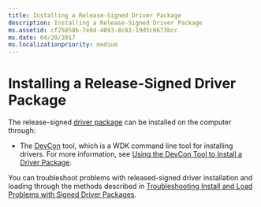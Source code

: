```yaml
---
title: Installing a Release-Signed Driver Package
description: Installing a Release-Signed Driver Package
ms.assetid: cf25858b-7e04-4093-8c81-19d5c0673bcc
ms.date: 04/20/2017
ms.localizationpriority: medium
---
```


# Installing a Release-Signed Driver Package


The release-signed [driver package](driver-packages.md) can be installed on the computer through:

-   The [DevCon](https://msdn.microsoft.com/library/windows/hardware/ff544707) tool, which is a WDK command line tool for installing drivers. For more information, see [Using the DevCon Tool to Install a Driver Package](using-the-devcon-tool-to-install-a-driver-package.md).

You can troubleshoot problems with released-signed driver installation and loading through the methods described in [Troubleshooting Install and Load Problems with Signed Driver Packages](troubleshooting-install-and-load-problems-with-signed-driver-packages.md).

 

 





